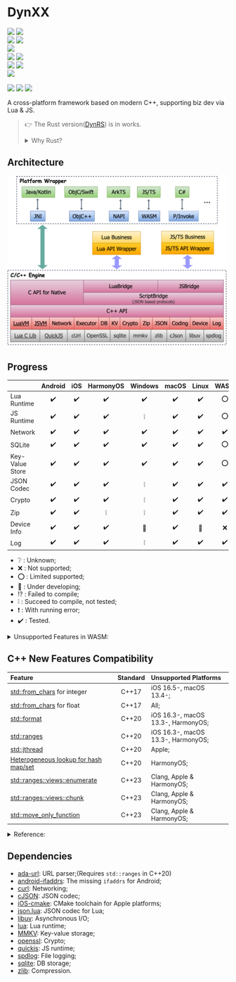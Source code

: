 # DynXX

[<img src="https://img.shields.io/github/actions/workflow/status/R1NC/DynXX/Android-Mac.yml?branch=main&label=Build%20for%20Android%20on%20macOS&logo=android&logoColor=3DDC84"/>][41] [<img src="https://img.shields.io/github/actions/workflow/status/R1NC/DynXX/Android-Ubuntu.yml?branch=main&label=Build%20for%20Android%20on%20Ubuntu&logo=android&logoColor=3DDC84"/>][32]  
[<img src="https://img.shields.io/github/actions/workflow/status/R1NC/DynXX/iOS.yml?branch=main&label=Build%20for%20iOS&logo=Apple&logoColor=white"/>][33] [<img src="https://img.shields.io/github/actions/workflow/status/R1NC/DynXX/macOS.yml?branch=main&label=Build%20for%20macOS&logo=Apple&logoColor=white"/>][34]  
[<img src="https://img.shields.io/github/actions/workflow/status/R1NC/DynXX/HarmonyOS-Mac.yml?branch=main&label=Build%20for%20HarmonyOS%20on%20macOS&logo=Huawei&logoColor=FF0000"/>][43]  
[<img src="https://img.shields.io/github/actions/workflow/status/R1NC/DynXX/Win-MSVC.yml?branch=main&label=Build%20for%20Windows%20with%20MSVC&logo=gitforwindows&logoColor=0078D4"/>][35] [<img src="https://img.shields.io/github/actions/workflow/status/R1NC/DynXX/Win-MinGW.yml?branch=main&label=Build%20for%20Windows%20with%20MinGW&logo=gitforwindows&logoColor=0078D4"/>][36]  
[<img src="https://img.shields.io/github/actions/workflow/status/R1NC/DynXX/WASM-Mac.yml?branch=main&label=Build%20for%20WASM%20on%20macOS&logo=WebAssembly&logoColor=654FF0"/>][38] [<img src="https://img.shields.io/github/actions/workflow/status/R1NC/DynXX/WASM-Ubuntu.yml?branch=main&label=Build%20for%20WASM%20on%20Ubuntu&logo=WebAssembly&logoColor=654FF0"/>][42]  
[<img src="https://img.shields.io/github/actions/workflow/status/R1NC/DynXX/Linux-Ubuntu.yml?branch=main&label=Build%20for%20Linux%20on%20Ubuntu&logo=Linux&logoColor=FBB726"/>][37]  

[<img src="https://img.shields.io/sonar/quality_gate/R1NC_DynXX/main?server=https%3A%2F%2Fsonarcloud.io&logo=sonar&label=Sonar%20-%20Quality%20Gate"/>][45] [<img src="https://img.shields.io/sonar/tech_debt/R1NC_DynXX/main?server=https%3A%2F%2Fsonarcloud.io&logo=sonar&label=Sonar%20-%20Tech%20Debt"/>][45] [<img src="https://img.shields.io/sonar/violations/R1NC_DynXX/main?server=https%3A%2F%2Fsonarcloud.io&logo=sonar&label=Sonar%20-%20Violations"/>][45]

A cross-platform framework based on modern C++, supporting biz dev via Lua & JS.

> :point_right: The Rust version([DynRS][31]) is in works.
> <details>
> <summary>Why Rust?</summary>
> 
> * Guarantee memory safety by the compiler, not the programmer;
> * Powerful third-party dependency management tool - [Crates][23], no need to struggle with CMake;
> * First-class [WASM support][24], no other toolchain needed(Like [Emscripten][27]);
> * Complete cross-platform support - [FFI][25], [CXX][26], [jni][28], [ojbc2][29], [ohos-rs][30].
> </details>

## Architecture

![Arch](/res/arch.svg)

## Progress

| | Android | iOS | HarmonyOS  | Windows | macOS | Linux | WASM |
| :-- | :--: | :--: | :--: | :--: | :--: | :--: | :--: |
| Lua Runtime |:heavy_check_mark:|:heavy_check_mark:|:heavy_check_mark:|:heavy_check_mark:|:heavy_check_mark:|:heavy_check_mark:|:o:|
| JS Runtime |:heavy_check_mark:|:heavy_check_mark:|:heavy_check_mark:|:grey_exclamation:|:heavy_check_mark:|:heavy_check_mark:|:o:|
| Network |:heavy_check_mark:|:heavy_check_mark:|:heavy_check_mark:|:heavy_check_mark:|:heavy_check_mark:|:heavy_check_mark:|:heavy_check_mark:|
| SQLite |:heavy_check_mark:|:heavy_check_mark:|:heavy_check_mark:|:heavy_check_mark:|:heavy_check_mark:|:heavy_check_mark:|:o:|
| Key-Value Store |:heavy_check_mark:|:heavy_check_mark:|:heavy_check_mark:|:heavy_check_mark:|:heavy_check_mark:|:heavy_check_mark:|:o:|
| JSON Codec |:heavy_check_mark:|:heavy_check_mark:|:heavy_check_mark:|:grey_exclamation:|:heavy_check_mark:|:heavy_check_mark:|:heavy_check_mark:|
| Crypto |:heavy_check_mark:|:heavy_check_mark:|:heavy_check_mark:|:grey_exclamation:|:heavy_check_mark:|:heavy_check_mark:|:heavy_check_mark:|
| Zip |:heavy_check_mark:|:heavy_check_mark:|:grey_exclamation:|:grey_exclamation:|:heavy_check_mark:|:heavy_check_mark:|:heavy_check_mark:|
| Device Info |:heavy_check_mark:|:heavy_check_mark:|:heavy_check_mark:|:hammer:|:heavy_check_mark:|:hammer:|:x:|
| Log |:heavy_check_mark:|:heavy_check_mark:|:heavy_check_mark:|:grey_exclamation:|:heavy_check_mark:|:heavy_check_mark:|:heavy_check_mark:|

* :grey_question: : Unknown;
* :x: : Not supported;
* :o: : Limited supported;
* :hammer: : Under developing;
* :interrobang: : Failed to compile;
* :grey_exclamation: : Succeed to compile, not tested;
* :heavy_exclamation_mark: : With running error;
* :heavy_check_mark: : Tested.

<details>

<summary>Unsupported Features in WASM:</summary>

* Load Lua script with file;(Will trigger a prompt window)
* [C/C++ callback JS function in async thread][2].

</details>

## C++ New Features Compatibility

| Feature                                      | Standard | Unsupported Platforms              |
| :------------------------------------------- | :------: | :--------------------------------- |
| [std::from_chars][19] for integer            | C++17    | iOS 16.5-, macOS 13.4-;            |
| [std::from_chars][19] for float              | C++17    | All;                               |
| [std::format][12]                            | C++20    | iOS 16.3-, macOS 13.3-, HarmonyOS; |
| [std::ranges][13]                            | C++20    | iOS 16.3-, macOS 13.3-, HarmonyOS; |
| [std::jthread][39]                           | C++20    | Apple;                             |
| [Heterogeneous lookup for hash map/set][46]  | C++20    | HarmonyOS;                         |
| [std::ranges::views::enumerate][20]          | C++23    | Clang, Apple & HarmonyOS;          |
| [std::ranges::views::chunk][14]              | C++23    | Clang, Apple & HarmonyOS;          |
| [std::move_only_function][44]                | C++23    | Clang, Apple & HarmonyOS;          |

<details>

<summary>Reference:</summary>

* [C++ compiler support - cppreference.com][22];
* [C++ Language Support - Xcode - Apple Developer][21];

</details>

## Dependencies

* [ada-url][3]: URL parser;(Requires `std::ranges` in C++20)
* [android-ifaddrs][16]: The missing `ifaddrs` for Android;
* [curl][4]: Networking;
* [cJSON][5]: JSON codec;
* [iOS-cmake][18]: CMake toolchain for Apple platforms;
* [json.lua][40]: JSON codec for Lua;
* [libuv][6]: Asynchronous I/O;
* [lua][7]: Lua runtime;
* [MMKV][8]: Key-value storage;
* [openssl][9]: Crypto;
* [quickjs][10]: JS runtime;
* [spdlog][15]: File logging;
* [sqlite][11]: DB storage;
* [zlib][17]: Compression.

[1]: https://emscripten.org/docs/getting_started/downloads.html#sdk-download-and-install
[2]: https://github.com/emscripten-core/emscripten/issues/16567
[3]: https://github.com/ada-url/ada
[4]: https://github.com/curl/curl
[5]: https://github.com/DaveGamble/cJSON
[6]: https://github.com/libuv/libuv
[7]: https://github.com/lua/lua
[8]: https://github.com/Tencent/MMKV
[9]: https://github.com/openssl/openssl
[10]: https://github.com/bellard/quickjs
[11]: https://github.com/sqlite/sqlite
[12]: https://en.cppreference.com/w/cpp/utility/format/format
[13]: https://en.cppreference.com/w/cpp/ranges
[14]: https://en.cppreference.com/w/cpp/ranges/chunk_view
[15]: https://github.com/gabime/spdlog
[16]: https://github.com/morristech/android-ifaddrs
[17]: https://github.com/madler/zlib
[18]: https://github.com/leetal/ios-cmake
[19]: https://en.cppreference.com/w/cpp/utility/from_chars
[20]: https://en.cppreference.com/w/cpp/ranges/enumerate_view
[21]: https://developer.apple.com/xcode/cpp/
[22]: https://en.cppreference.com/w/cpp/compiler_support
[23]: https://crates.io/
[24]: https://rustwasm.github.io/docs/book/
[25]: https://doc.rust-lang.org/nomicon/ffi.html
[26]: https://cxx.rs/
[27]: https://emscripten.org/
[28]: https://docs.rs/jni/latest/jni/
[29]: https://docs.rs/objc2/latest/objc2/
[30]: https://ohos.rs/
[31]: https://github.com/R1NC/DynRS
[32]: ../../actions/workflows/Android-Ubuntu.yml
[33]: ../../actions/workflows/iOS.yml
[34]: ../../actions/workflows/macOS.yml
[35]: ../../actions/workflows/Win-MSVC.yml
[36]: ../../actions/workflows/Win-MinGW.yml
[37]: ../../actions/workflows/Linux-Ubuntu.yml
[38]: ../../actions/workflows/WASM-Mac.yml
[39]: https://en.cppreference.com/w/cpp/thread/jthread.html
[40]: https://gist.github.com/tylerneylon/59f4bcf316be525b30ab
[41]: ../../actions/workflows/Android-Mac.yml
[42]: ../../actions/workflows/WASM-Ubuntu.yml
[43]: ../../actions/workflows/HarmonyOS-Mac.yml
[44]: https://en.cppreference.com/w/cpp/utility/functional/move_only_function.html
[45]: https://sonarcloud.io/project/overview?id=R1NC_DynXX
[46]: https://www.open-std.org/jtc1/sc22/wg21/docs/papers/2018/p0919r3.html

